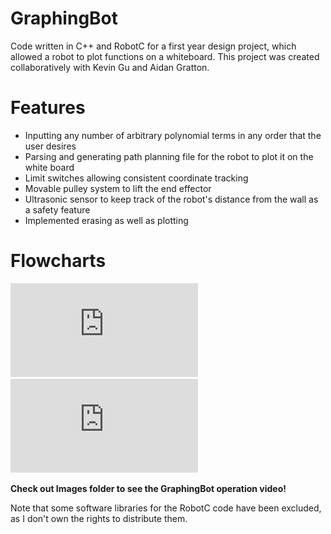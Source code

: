 # GraphingBot
Code written in C++ and RobotC for a first year design project, which allowed a robot to plot functions on a whiteboard.
This project was created collaboratively with Kevin Gu and Aidan Gratton.

# Features
- Inputting any number of arbitrary polynomial terms in any order that the user desires
- Parsing and generating path planning file for the robot to plot it on the white board
- Limit switches allowing consistent coordinate tracking
- Movable pulley system to lift the end effector
- Ultrasonic sensor to keep track of the robot's distance from the wall as a safety feature
- Implemented erasing as well as plotting

# Flowcharts
![alt text](https://github.com/Scotrus/GraphingBot/blob/master/Flowcharts/C%2B%2B.pdf)
![alt text](https://github.com/Scotrus/GraphingBot/blob/master/Flowcharts/RobotC.pdf)

**Check out Images folder to see the GraphingBot operation video!**

Note that some software libraries for the RobotC code have been excluded, as I don't own the rights to distribute them.

